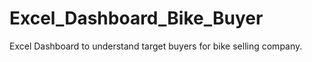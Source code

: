# Excel_Dashboard_Bike_Buyer
Excel Dashboard to understand target buyers for bike selling company. 
